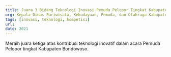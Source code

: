 ```yaml
---
title: Juara 3 Bidang Teknologi Inovasi Pemuda Pelopor Tingkat Kabupaten Bondowoso
org: Kepala Dinas Pariwisata, Kebudayaan, Pemuda, dan Olahraga Kabupaten Bondowoso
tags: [inovasi, teknologi, kompetisi]
url: 
date: 2021
---
```


Meraih juara ketiga atas kontribusi teknologi inovatif dalam acara Pemuda Pelopor tingkat Kabupaten Bondowoso.